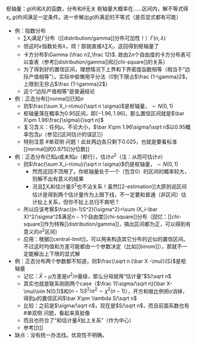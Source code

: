 枢轴量：$g(\theta)$和$X_i$的函数，分布和$\theta$无关
枢轴量大概率在……区间内，解不等式得$x_i,g(\theta)$间满足一定条件。进一步解出$g(\theta)$满足的不等式（是否显式都有可能）
- 例：指数分布
  - $\sum X_i$满足$\Gamma$分布（[[distribution/gamma]]分布可加性！）$\Gamma(n,\lambda)$
  - 但这时$e$指数处有$\lambda$，烦！那就直接$\lambda \sum X_i$，这回得到枢轴量了
  - 卡方分布$\Gamma (\frac n2,\frac 12)$. 故由$2n$个自由度的卡方分布表可以查表（参考[[distribution/gamma]]和[[chi-square]]的关系）
  - 为了得到好的置信区间，理想情况下上界和下界密度函数相等（相当于“边际产值相等”）。实际中偷懒用平分法（0到下限占$\frac {1-\gamma}2$，上限到无穷占$\frac {1-\gamma}2$）
  - 这个“边际产值相等”是普遍结论
- 例：正态分布[[normal]]已知$\sigma$
  - 则$\frac{\sum X_i-n\mu}{\sqrt n \sigma}$是枢轴量，$\sim N(0,1)$
  - 枢轴量落在概率为0.95区间，即$[-1.96,1.96]$，那么置信区间就是$\bar X\pm 1.96\frac{\sigma}{\sqrt n}$
  - 复习含义：任何$\mu$，不论大小，$\bar X\pm 1.96\sigma/\sqrt n$以0.95概率包含$\mu$（参见[[区间估计的误区]]）
  - 特别注意 #单双侧 问题！此处两边各只剩下$0.025$，也就是要看标准[[normal]]的0.975[[分位数]]
- 例：正态分布已知$\mu$或未知$\mu$（都行），估计$\sigma^2$（注：从而可估计$\sigma$）
  - 则$\frac{\sum X_i-n\mu}{\sqrt n \sigma}$仍是枢轴量，$\sim N(0,1)$
    - 然而这回不顶用了。你枢轴量处于一个（包含0）的区间的概率较大，则解不出有意义的结果
    - 况且$\sum X_i$和估计量$S^2$也不沾关系！虽然[[2-estimation]]大原则说区间估计是得到两个估计量作为上限下线，不一定要和普通（非区间）估计扯上关系，但你不扯上总归不爽吧？
  - 所以应该考察$\frac{(n-1)S^2}{\sigma^2}=\sum (X_i-\bar X)^2/\sigma^2$满足$n-1$个自由度[[chi-square]]分布（回忆：[[chi-square]]作为特殊[[distribution/gamma]]，搞出区间都为正，可以得到有意义的$\sigma^2$区间）
  - 应用：根据[[central-limit]]，可以用来构造其它分布的近似的置信区间。不过这时均值和方差可能都由一个参数决定（比如[[binom]]），那就不一定能解出上下限的显式解
- 例：正态分布两个参数都不知道，则$\frac{\sqrt n (\bar X -\mu)}{S}$是枢轴量
  - 记忆：$\bar X-\mu$方差是$\sigma^2/n$量级，那么分母就用“估计量”$S/\sqrt n$
  - 其实也就是联系刚刚两个case（$\frac 1{\sigma/\sqrt n}(\bar X-\mu)\sim N(0,1)$和$(n-1)S^2/\sigma^2\sim \chi^2(n-1)$），开方和做比例把$\sigma$消掉，得到$\mu$的置信区间$\bar X\pm \lambda S/\sqrt n$
  - 比较：之前是$\sigma/\sqrt n$，现在是$S/\sqrt n$，而且前面系数也有#单双侧 问题，看起来真挺像
  - 而且也符合了“和估计量$\bar X$扯上关系”（作为中心）
  - 参考[[t]]
- 缺点：没有统一办法找。优良性不明确。